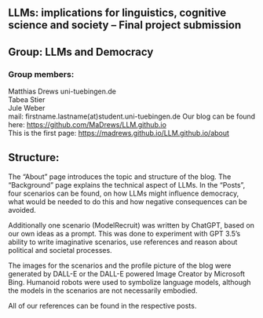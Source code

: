 
## LLMs: implications for linguistics, cognitive science and society – Final project submission

## Group: LLMs and Democracy  
### Group members:  
Matthias Drews uni-tuebingen.de  
Tabea Stier  
Jule Weber  
mail: firstname.lastname(at)student.uni-tuebingen.de
Our blog can be found here:
https://github.com/MaDrews/LLM.github.io  
This is the first page:
https://madrews.github.io/LLM.github.io/about

## Structure:
The “About” page introduces the topic and structure of the blog.
The “Background” page explains the technical aspect of LLMs.
In the “Posts”, four scenarios can be found, on how LLMs might influence democracy, what would be needed to do this and how negative consequences can be avoided.

Additionally one scenario (ModelRecruit) was written by ChatGPT, based on our own ideas as a prompt. This was done to experiment with GPT 3.5’s ability to write imaginative scenarios, use references and reason about political and societal processes.

The images for the scenarios and the profile picture of the blog were generated by DALL-E or the DALL-E powered Image Creator by Microsoft Bing. Humanoid robots were used to symbolize language models, although the models in the scenarios are not necessarily embodied.

All of our references can be found in the respective posts.
